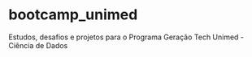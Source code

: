 # bootcamp_unimed
Estudos, desafios e projetos para o Programa Geração Tech Unimed - Ciência de Dados
